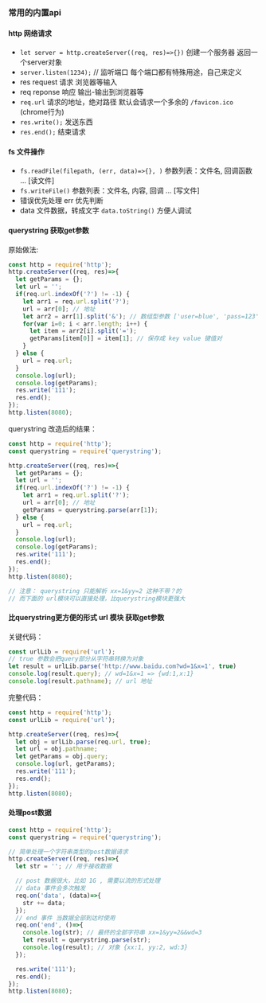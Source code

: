 ### 常用的内置api

#### http 网络请求

- `let server = http.createServer((req, res)=>{})` 创建一个服务器 返回一个server对象
- `server.listen(1234);` // 监听端口 每个端口都有特殊用途，自己来定义
- res  request 请求 浏览器等输入
- req  reponse 响应 输出-输出到浏览器等
- `req.url` 请求的地址，绝对路径 默认会请求一个多余的 `/favicon.ico` (chrome行为)
- `res.write();` 发送东西
- `res.end();` 结束请求

#### fs 文件操作

- `fs.readFile(filepath, (err, data)=>{}, )` 参数列表：文件名, 回调函数 ... [读文件]
- `fs.writeFile()` 参数列表：文件名, 内容, 回调 ...  [写文件]
- 错误优先处理 err 优先判断
- data 文件数据，转成文字 `data.toString()` 方便人调试

#### querystring 获取get参数

原始做法:

```javascript
const http = require('http');
http.createServer((req, res)=>{
  let getParams = {};
  let url = '';
  if(req.url.indexOf('?') != -1) {
    let arr1 = req.url.split('?');
    url = arr[0]; // 地址
    let arr2 = arr[1].split('&'); // 数组型参数 ['user=blue', 'pass=123']
    for(var i=0; i < arr.length; i++) {
      let item = arr2[i].split('=');
      getParams[item[0]] = item[1]; // 保存成 key value 键值对
    }
  } else {
    url = req.url;
  }
  console.log(url);
  console.log(getParams);
  res.write('111');
  res.end();
});
http.listen(8080);
```

querystring 改造后的结果：

```javascript
const http = require('http');
const querystring = require('querystring');

http.createServer((req, res)=>{
  let getParams = {};
  let url = '';
  if(req.url.indexOf('?') != -1) {
    let arr1 = req.url.split('?');
    url = arr[0]; // 地址
    getParams = querystring.parse(arr[1]);
  } else {
    url = req.url;
  }
  console.log(url);
  console.log(getParams);
  res.write('111');
  res.end();
});
http.listen(8080);

// 注意： querystring 只能解析 xx=1&yy=2 这种不带？的
// 而下面的 url模块可以直接处理，比querystring模块更强大

```

#### 比querystring更方便的形式 url 模块 获取get参数

关键代码：

```javascript
const urlLib = require('url');
// true 参数会把query部分从字符串转换为对象
let result = urlLib.parse('http://www.baidu.com?wd=1&x=1', true) 
console.log(result.query); // wd=1&x=1 => {wd:1,x:1}
console.log(result.pathname); // url 地址
```

完整代码：

```javascript
const http = require('http');
const urlLib = require('url');

http.createServer((req, res)=>{
  let obj = urlLib.parse(req.url, true);
  let url = obj.pathname;
  let getParams = obj.query;
  console.log(url, getParams);
  res.write('111');
  res.end();
});
http.listen(8080);

```

####  处理post数据 

```javascript
const http = require('http');
const querystring = require('querystring');

// 简单处理一个字符串类型的post数据请求
http.createServer((req, res)=>{
  let str = ''; // 用于接收数据

  // post 数据很大，比如 1G , 需要以流的形式处理
  // data 事件会多次触发
  req.on('data', (data)=>{
    str += data;
  });
  // end 事件 当数据全部到达时使用
  req.on('end', ()=>{
    console.log(str); // 最终的全部字符串 xx=1&yy=2&&wd=3
    let result = querystring.parse(str);
    console.log(result); // 对象 {xx:1, yy:2, wd:3}
  });

  res.write('111');
  res.end();
});
http.listen(8080);
```
